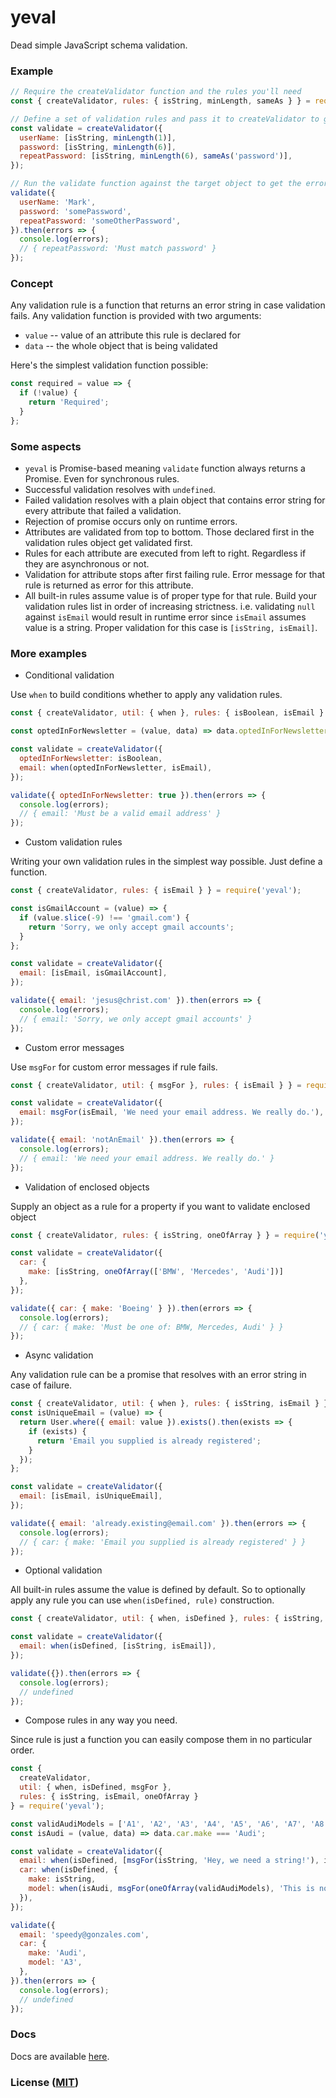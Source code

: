 # yeval

Dead simple JavaScript schema validation.

### Example

```javascript
// Require the createValidator function and the rules you'll need
const { createValidator, rules: { isString, minLength, sameAs } } = require('yeval');

// Define a set of validation rules and pass it to createValidator to get a validate function
const validate = createValidator({
  userName: [isString, minLength(1)],
  password: [isString, minLength(6)],
  repeatPassword: [isString, minLength(6), sameAs('password')],
});

// Run the validate function against the target object to get the errors object
validate({
  userName: 'Mark',
  password: 'somePassword',
  repeatPassword: 'someOtherPassword',
}).then(errors => {
  console.log(errors);
  // { repeatPassword: 'Must match password' }
});
```

### Concept

Any validation rule is a function that returns an error string in case validation fails. Any validation function is provided with two arguments:

- `value` -- value of an attribute this rule is declared for
- `data` -- the whole object that is being validated

Here's the simplest validation function possible:

```javascript
const required = value => {
  if (!value) {
    return 'Required';
  }
};
```

### Some aspects

- `yeval` is Promise-based meaning `validate` function always returns a Promise. Even for synchronous rules.
- Successful validation resolves with `undefined`.
- Failed validation resolves with a plain object that contains error string for every attribute that failed
a validation.
- Rejection of promise occurs only on runtime errors. 
- Attributes are validated from top to bottom. Those declared first in the validation rules object get validated first.
- Rules for each attribute are executed from left to right. Regardless if they are asynchronous or not.
- Validation for attribute stops after first failing rule. Error message for that rule is returned as error for
this attribute.
- All built-in rules assume value is of proper type for that rule. Build your validation rules list in order of
increasing strictness. i.e. validating `null` against `isEmail` would result in runtime error since `isEmail`
assumes value is a string. Proper validation for this case is `[isString, isEmail]`.

### More examples

- Conditional validation

Use `when` to build conditions whether to apply any validation rules.

```javascript
const { createValidator, util: { when }, rules: { isBoolean, isEmail } } = require('yeval');

const optedInForNewsletter = (value, data) => data.optedInForNewsletter === true;

const validate = createValidator({
  optedInForNewsletter: isBoolean,
  email: when(optedInForNewsletter, isEmail),
});

validate({ optedInForNewsletter: true }).then(errors => {
  console.log(errors);
  // { email: 'Must be a valid email address' }
});
```

- Custom validation rules

Writing your own validation rules in the simplest way possible. Just define a function.

```javascript
const { createValidator, rules: { isEmail } } = require('yeval');

const isGmailAccount = (value) => {
  if (value.slice(-9) !== 'gmail.com') {
    return 'Sorry, we only accept gmail accounts';
  }
};

const validate = createValidator({
  email: [isEmail, isGmailAccount],
});

validate({ email: 'jesus@christ.com' }).then(errors => {
  console.log(errors);
  // { email: 'Sorry, we only accept gmail accounts' }
});
```

- Custom error messages

Use `msgFor` for custom error messages if rule fails.

```javascript
const { createValidator, util: { msgFor }, rules: { isEmail } } = require('yeval');

const validate = createValidator({
  email: msgFor(isEmail, 'We need your email address. We really do.'),
});

validate({ email: 'notAnEmail' }).then(errors => {
  console.log(errors);
  // { email: 'We need your email address. We really do.' }
});
```

- Validation of enclosed objects

Supply an object as a rule for a property if you want to validate enclosed object

```javascript
const { createValidator, rules: { isString, oneOfArray } } = require('yeval');

const validate = createValidator({
  car: {
    make: [isString, oneOfArray(['BMW', 'Mercedes', 'Audi'])]
  },
});

validate({ car: { make: 'Boeing' } }).then(errors => {
  console.log(errors);
  // { car: { make: 'Must be one of: BMW, Mercedes, Audi' } }
});
```

- Async validation

Any validation rule can be a promise that resolves with an error string in case of failure.

```javascript
const { createValidator, util: { when }, rules: { isString, isEmail } } = require('yeval');
const isUniqueEmail = (value) => {
  return User.where({ email: value }).exists().then(exists => {
    if (exists) {
      return 'Email you supplied is already registered';
    }
  });
};

const validate = createValidator({
  email: [isEmail, isUniqueEmail],
});

validate({ email: 'already.existing@email.com' }).then(errors => {
  console.log(errors);
  // { car: { make: 'Email you supplied is already registered' } }
});
```

- Optional validation

All built-in rules assume the value is defined by default. So to optionally apply any rule you can use `when(isDefined, rule)` construction.

```javascript
const { createValidator, util: { when, isDefined }, rules: { isString, isEmail } } = require('yeval');

const validate = createValidator({
  email: when(isDefined, [isString, isEmail]),
});

validate({}).then(errors => {
  console.log(errors);
  // undefined
});
```

- Compose rules in any way you need.

Since rule is just a function you can easily compose them in no particular order.

```javascript
const {
  createValidator,
  util: { when, isDefined, msgFor },
  rules: { isString, isEmail, oneOfArray }
} = require('yeval');

const validAudiModels = ['A1', 'A2', 'A3', 'A4', 'A5', 'A6', 'A7', 'A8'];
const isAudi = (value, data) => data.car.make === 'Audi';

const validate = createValidator({
  email: when(isDefined, [msgFor(isString, 'Hey, we need a string!'), isEmail]),
  car: when(isDefined, {
    make: isString,
    model: when(isAudi, msgFor(oneOfArray(validAudiModels), 'This is not a valid audi model!')),
  }),
});

validate({
  email: 'speedy@gonzales.com',
  car: {
    make: 'Audi',
    model: 'A3',
  },
}).then(errors => {
  console.log(errors);
  // undefined
});
```

### Docs
Docs are available [here](https://github.com/yktv4/yeval/blob/master/docs).

### License ([MIT](https://github.com/yktv4/yeval/blob/master/LICENSE))